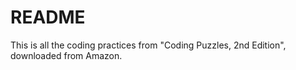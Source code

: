 # README

This is all the coding practices from "Coding Puzzles, 2nd Edition", 
downloaded from Amazon. 
